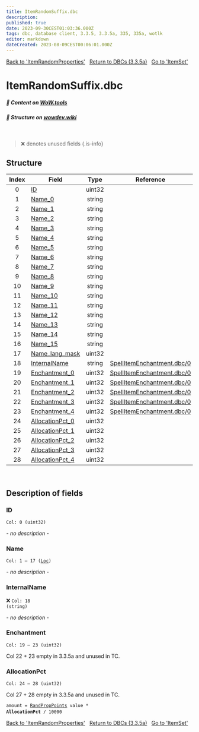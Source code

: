 ```yaml
---
title: ItemRandomSuffix.dbc
description:
published: true
date: 2023-09-30CEST01:03:36.000Z
tags: dbc, database client, 3.3.5, 3.3.5a, 335, 335a, wotlk
editor: markdown
dateCreated: 2023-08-09CEST00:06:01.000Z
---
```

<a href="https://trinitycore.info/files/DBC/335/itemrandomproperties" class="mt-5 v-btn v-btn--depressed v-btn--flat v-btn--outlined theme--light v-size--default darkblue--text text--lighten-3"><span class="v-btn__content"><i aria-hidden="true" class="v-icon notranslate v-icon--left mdi mdi-arrow-left theme--light"></i><span>Back to 'ItemRandomProperties'</span></span></a>&nbsp;&nbsp;&nbsp;<a href="https://trinitycore.info/files/DBC/335/DBC" class="mt-5 v-btn v-btn--depressed v-btn--flat v-btn--outlined theme--light v-size--default darkblue--text text--lighten-3"><span class="v-btn__content"><i aria-hidden="true" class="v-icon notranslate v-icon--left mdi mdi-home-outline theme--light"></i><span>Return to DBCs (3.3.5a)</span></span></a>&nbsp;&nbsp;&nbsp;<a href="https://trinitycore.info/files/DBC/335/itemset" class="mt-5 v-btn v-btn--depressed v-btn--flat v-btn--outlined theme--light v-size--default darkblue--text text--lighten-3"><span class="v-btn__content"><span>Go to 'ItemSet'</span><i aria-hidden="true" class="v-icon notranslate v-icon--right mdi mdi-arrow-right theme--light"></i></span></a>

# ItemRandomSuffix.dbc
##### :open_book: Content on [WoW.tools](https://wow.tools/dbc/?dbc=itemrandomsuffix&build=3.3.5.12340)
##### :pencil: Structure on [wowdev.wiki](https://wowdev.wiki/DB/ItemRandomSuffix)
&nbsp;

> :x: denotes unused fields
{.is-info}


## Structure

| Index | Field | Type | Reference |
| :---: | --- | :---: | --- |
| 0 | [ID](#id-alt) | uint32 |  |
| 1 | [Name_0](#name-alt) | string |  |
| 2 | [Name_1](#name-alt) | string |  |
| 3 | [Name_2](#name-alt) | string |  |
| 4 | [Name_3](#name-alt) | string |  |
| 5 | [Name_4](#name-alt) | string |  |
| 6 | [Name_5](#name-alt) | string |  |
| 7 | [Name_6](#name-alt) | string |  |
| 8 | [Name_7](#name-alt) | string |  |
| 9 | [Name_8](#name-alt) | string |  |
| 10 | [Name_9](#name-alt) | string |  |
| 11 | [Name_10](#name-alt) | string |  |
| 12 | [Name_11](#name-alt) | string |  |
| 13 | [Name_12](#name-alt) | string |  |
| 14 | [Name_13](#name-alt) | string |  |
| 15 | [Name_14](#name-alt) | string |  |
| 16 | [Name_15](#name-alt) | string |  |
| 17 | [Name_lang_mask](#name-alt) | uint32 |  |
| 18 | [InternalName](#internalname) | string | [SpellItemEnchantment.dbc/0](/files/DBC/335/spellitemenchantment#id-alt) |
| 19 | [Enchantment_0](#enchantment) | uint32 | [SpellItemEnchantment.dbc/0](/files/DBC/335/spellitemenchantment#id-alt) |
| 20 | [Enchantment_1](#enchantment) | uint32 | [SpellItemEnchantment.dbc/0](/files/DBC/335/spellitemenchantment#id-alt) |
| 21 | [Enchantment_2](#enchantment) | uint32 | [SpellItemEnchantment.dbc/0](/files/DBC/335/spellitemenchantment#id-alt) |
| 22 | [Enchantment_3](#enchantment) | uint32 | [SpellItemEnchantment.dbc/0](/files/DBC/335/spellitemenchantment#id-alt) |
| 23 | [Enchantment_4](#enchantment) | uint32 | [SpellItemEnchantment.dbc/0](/files/DBC/335/spellitemenchantment#id-alt) |
| 24 | [AllocationPct_0](#allocationpct) | uint32 |  |
| 25 | [AllocationPct_1](#allocationpct) | uint32 |  |
| 26 | [AllocationPct_2](#allocationpct) | uint32 |  |
| 27 | [AllocationPct_3](#allocationpct) | uint32 |  |
| 28 | [AllocationPct_4](#allocationpct) | uint32 |  |
&nbsp;
## Description of fields

### ID <!-- {#id-alt} -->
<code>Col: 0 (uint32)</code>

*- no description -*
&nbsp;

### Name <!-- {#name-alt} -->
<code>Col: 1 &ndash; 17 ([Loc](/how-to/localization))</code>

*- no description -*
&nbsp;

### InternalName
:x: <code>Col: 18 (string)</code>

*- no description -*
&nbsp;

### Enchantment
<code>Col: 19 &ndash; 23 (uint32)</code>

Col 22 + 23 empty in 3.3.5a and unused in TC.
&nbsp;

### AllocationPct
<code>Col: 24 &ndash; 28 (uint32)</code>

Col 27 + 28 empty in 3.3.5a and unused in TC.

<code>amount = [RandPropPoints](/files/DBC/335/randproppoints) value \* **AllocationPct** / 10000</code>
&nbsp;

<a href="https://trinitycore.info/files/DBC/335/itemrandomproperties" class="mt-5 v-btn v-btn--depressed v-btn--flat v-btn--outlined theme--light v-size--default darkblue--text text--lighten-3"><span class="v-btn__content"><i aria-hidden="true" class="v-icon notranslate v-icon--left mdi mdi-arrow-left theme--light"></i><span>Back to 'ItemRandomProperties'</span></span></a>&nbsp;&nbsp;&nbsp;<a href="https://trinitycore.info/files/DBC/335/DBC" class="mt-5 v-btn v-btn--depressed v-btn--flat v-btn--outlined theme--light v-size--default darkblue--text text--lighten-3"><span class="v-btn__content"><i aria-hidden="true" class="v-icon notranslate v-icon--left mdi mdi-home-outline theme--light"></i><span>Return to DBCs (3.3.5a)</span></span></a>&nbsp;&nbsp;&nbsp;<a href="https://trinitycore.info/files/DBC/335/itemset" class="mt-5 v-btn v-btn--depressed v-btn--flat v-btn--outlined theme--light v-size--default darkblue--text text--lighten-3"><span class="v-btn__content"><span>Go to 'ItemSet'</span><i aria-hidden="true" class="v-icon notranslate v-icon--right mdi mdi-arrow-right theme--light"></i></span></a>
